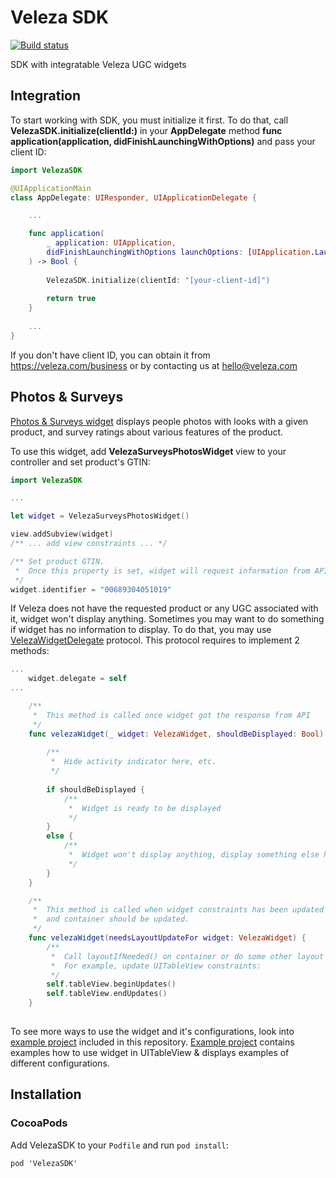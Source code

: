 # Veleza SDK

[![Build status](https://badge.buildkite.com/87a946d2e3261f604a9daa73eb8870ee66cca6e31a288c163f.svg?theme=9c0,f93,0ad)](https://buildkite.com/veleza/veleza-sdk-ios)

SDK with integratable Veleza UGC widgets

## Integration

To start working with SDK, you must initialize it first. To do that, call **VelezaSDK.initialize(clientId:)** in your **AppDelegate** method **func application(application, didFinishLaunchingWithOptions)** and pass your client ID:

```swift
import VelezaSDK

@UIApplicationMain
class AppDelegate: UIResponder, UIApplicationDelegate {

    ...

    func application(
        _ application: UIApplication, 
        didFinishLaunchingWithOptions launchOptions: [UIApplication.LaunchOptionsKey: Any]?
    ) -> Bool {
        
        VelezaSDK.initialize(clientId: "[your-client-id]")
        
        return true
    }
    
    ...
}
```

If you don't have client ID, you can obtain it from https://veleza.com/business or by contacting us at hello@veleza.com

## Photos & Surveys
[Photos & Surveys widget](VelezaSDK/Widgets/VelezaSurveysPhotosWidget.swift) displays people photos with looks with a given product, and survey ratings about various features of the product.

To use this widget, add **VelezaSurveysPhotosWidget** view to your controller and set product's GTIN:

```swift
import VelezaSDK

...

let widget = VelezaSurveysPhotosWidget()

view.addSubview(widget)
/** ... add view constraints ... */

/** Set product GTIN.
 *  Once this property is set, widget will request information from API and display it.
 */
widget.identifier = "00689304051019"

```

If Veleza does not have the requested product or any UGC associated with it, widget won't display anything. 
Sometimes you may want to do something if widget has no information to display. 
To do that, you may use [VelezaWidgetDelegate](VelezaSDK/Widgets/VelezaWidget.swift) protocol. This protocol
requires to implement 2 methods:

```swift
...
    widget.delegate = self
...

    /** 
     *  This method is called once widget got the response from API
     */
    func velezaWidget(_ widget: VelezaWidget, shouldBeDisplayed: Bool) {
    
        /**
         *  Hide activity indicator here, etc.
         */
        
        if shouldBeDisplayed {
            /**
             *  Widget is ready to be displayed
             */
        }
        else {
            /**
             *  Widget won't display anything, display something else here
             */
        }
    }

    /** 
     *  This method is called when widget constraints has been updated 
     *  and container should be updated.
     */
    func velezaWidget(needsLayoutUpdateFor widget: VelezaWidget) {
        /** 
         *  Call layoutIfNeeded() on container or do some other layout things here.
         *  For example, update UITableView constraints:
         */
        self.tableView.beginUpdates()
        self.tableView.endUpdates()
    }
    
```

To see more ways to use the widget and it's configurations, look into [example project](Example/) included in this repository.
[Example project](Example/) contains examples how to use widget in UITableView & displays examples of different configurations.


## Installation

### CocoaPods

Add VelezaSDK to your `Podfile` and run `pod install`:

    pod 'VelezaSDK'
